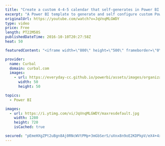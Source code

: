 ```yaml
---
title: "Create a custom 4-4-5 calendar that self-generates in Power BI - Power BI Tips & Tricks 23"
excerpt: "A Power BI template to generate and self configure custom Power BI calendar.  In this video we will show you how to create (or download mine) a custom Power BI calendar that self configures and self generates with a little input from the user.  When a user opens the power BI file, s/he will be asked"
originalUrl: https://youtube.com/watch?v=JqVnqMLGWDY
type: video
price: Free
length: PT22M58S
publishedDateTime: 2016-10-10T20:27:58Z
heat: 50

featuredContent: "<iframe width=\"800\" height=\"500\" frameborder=\"0\" src=\"https://www.youtube.com/embed/JqVnqMLGWDY\" allow=\"accelerometer; autoplay; encrypted-media; gyroscope; picture-in-picture\" allowfullscreen></iframe>"

provider:
  name: Curbal
  domain: curbal.com
  images:
    - url: https://everyday-cc.github.io/powerbi/assets/images/organizations/curbal.com-50x50.jpg
      width: 50
      height: 50

topics:
  - Power BI

images:
  - url: https://i.ytimg.com/vi/JqVnqMLGWDY/maxresdefault.jpg
    width: 1280
    height: 720
    isCached: true

secured: "pEmeHXgZPt2uBgn8Aj0RNcWVtPMp+3mGbSerS/uXnx8n9oE2KDPkpV/eX4+4x4OpqhN592IU4CcNb+0vcAMkX/kgRoCpZoOzUsiXboBMTBwL1wHwonRsIzfzAdSWCW+x/iCVWW6Z50dvPuF1mMfpSiuWKjTRHC9+Ykr2w6aai+e7ywQzt5Q2ESYv+r3XVMQ3AWblJ+ZF5h5rhA95C+C5uFjnj9XYe+lQ35pVOz6Fov+vDbIqwW7BaAtqLFnjFLt6BaarcezHex5qhmfAz/qHeCV1Nsd049EsWpj83bgGE1oRaNIdVmIOhURuL5ANQEE9Lq1I8nDNsWDLd2OsHk7Ex54ftkMh74Wq1/iCbldXXby1M0mQ2g0Os0kNJkm9LZ2/ApmbwcpVeeUgdrod1ljCYr2qxUG1yVpFWW35JFDuv9k=;OtsUQiXL1F97xsCe7Z8xqg=="
---
```


